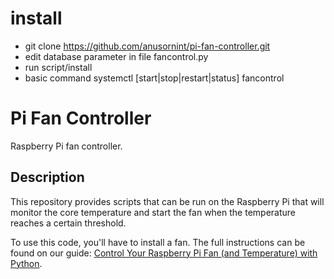 # install
- git clone https://github.com/anusornint/pi-fan-controller.git
- edit database parameter in file fancontrol.py 
- run script/install
- basic command systemctl [start|stop|restart|status] fancontrol

# Pi Fan Controller

Raspberry Pi fan controller.

## Description

This repository provides scripts that can be run on the Raspberry Pi that will
monitor the core temperature and start the fan when the temperature reaches
a certain threshold.

To use this code, you'll have to install a fan. The full instructions can be
found on our guide: [Control Your Raspberry Pi Fan (and Temperature) with Python](https://howchoo.com/g/ote2mjkzzta/control-raspberry-pi-fan-temperature-python).
